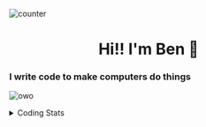 ![counter](https://enwk7okkacbnf3i.m.pipedream.net)


<h1 align="center">Hi!! I'm Ben 👋</h1>

### I write code to make computers do things
![owo](https://skills.thijs.gg/icons?i=ts,js,go,rust,nodejs,postgres,mongo,redis,cf)

<details>
  <summary>Coding Stats</summary>

  ![langs](https://wakatime.com/share/@redpanda/4650c33e-d833-4e5d-92a8-35284444b6e7.svg)
</details>
